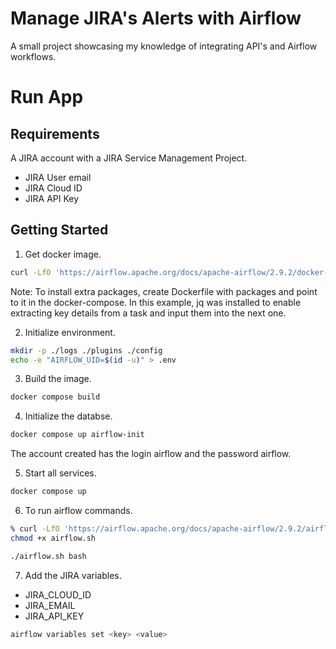 # Manage JIRA's Alerts with Airflow
A small project showcasing my knowledge of integrating API's and Airflow workflows.


# Run App

## Requirements

A JIRA account with a JIRA Service Management Project.
* JIRA User email
* JIRA Cloud ID
* JIRA API Key

## Getting Started

1. Get docker image.
```sh
curl -LfO 'https://airflow.apache.org/docs/apache-airflow/2.9.2/docker-compose.yaml'
```
Note: To install extra packages, create Dockerfile with 
packages and point to it in the docker-compose. In this example, jq was installed to
enable extracting key details from a task and input them into the next one.

2. Initialize environment.
```sh
mkdir -p ./logs ./plugins ./config
echo -e "AIRFLOW_UID=$(id -u)" > .env
```

3. Build the image.
```sh
docker compose build
``` 

4. Initialize the databse.
```sh
docker compose up airflow-init
```
The account created has the login airflow and the password airflow.

5. Start all services.

```sh
docker compose up
```

6. To run airflow commands.

```sh
% curl -LfO 'https://airflow.apache.org/docs/apache-airflow/2.9.2/airflow.sh'
chmod +x airflow.sh
```

```sh
./airflow.sh bash
```

7. Add the JIRA variables.

* JIRA_CLOUD_ID
* JIRA_EMAIL
* JIRA_API_KEY

```sh
airflow variables set <key> <value>
```